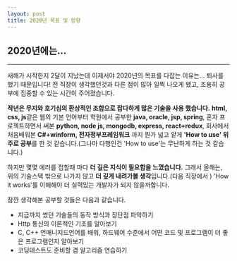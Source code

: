 ```yaml
---
layout: post
title: 2020년 목표 및 방향
---
```


## 2020년에는...

---

 새해가 시작한지 2달이 지났는데 이제서야 2020년의 목표를 다잡는 이유는... 퇴사를 했기 때문입니다! 전 직장이 생각했던것과 다른 점이 많아 일찍 나오게 됐고, 조용히 공부에 집중할 수 있는 시간이 주어졌습니다.



 **작년은 무지와 호기심의 환상적인 조합으로 잡다하게 많은 기술을 사용 했습니다.** **html, css, js**같은 웹의 기본 언어부터  학원에서 공부한 **java, oracle, jsp, spring**, 혼자 프로젝트하면서 써본 **python, node js, mongodb, express, react+redux**, 회사에서 처음배워본 **C#+winform, 전자정부프레임워크** 까지 뭔가 넓고 얕게 **'How to use' 위주로 공부**를 한 것 같습니다.(그나마 다행인건 'How to use'는 무난하게 하는 것 같습니다.)



 하지만 몇몇 에러를 접할때 마다 **더 깊은 지식이 필요함을 느꼈습니다.** 그래서 올해는, 위의 기술스택 밖으로 나가지 않고 **더 깊게 내려가볼 생각**입니다.(다음 직장에서 ) 'How it works'를 이해해야 더 실력있는 개발자가 되지 않을까합니다.



 잠깐 생각해본 공부할 것들은 다음과 같습니다.

- 지금까지 썼던 기술들의 동작 방식과 장단점 파악하기
- Http 통신의 이론적인 기초를 알아보기
- C, C++ 언매니지드언어를 배워, 하드웨어 수준에서 어떤 코드 및 프로그램이 더 좋은 프로그램인지 알아보기
- 코딩테스트도 준비할 겸 알고리즘 연습하기